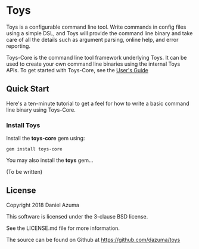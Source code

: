 # Toys

Toys is a configurable command line tool. Write commands in config files using
a simple DSL, and Toys will provide the command line binary and take care of
all the details such as argument parsing, online help, and error reporting.

Toys-Core is the command line tool framework underlying Toys. It can be used
to create your own command line binaries using the internal Toys APIs. To get
started with Toys-Core, see the
[User's Guide](https://www.rubydoc.info/gems/toys-core/file/docs/guide.md)

## Quick Start

Here's a ten-minute tutorial to get a feel for how to write a basic command
line binary using Toys-Core.

### Install Toys

Install the **toys-core** gem using:

    gem install toys-core

You may also install the **toys** gem...

(To be written)

## License

Copyright 2018 Daniel Azuma

This software is licensed under the 3-clause BSD license.

See the LICENSE.md file for more information.

The source can be found on Github at https://github.com/dazuma/toys
